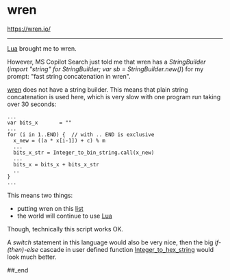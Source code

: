 # wren

https://wren.io/

---

[Lua](https://github.com/practicalcomputerscience/MicrobenchmarkGPHLlanguages/tree/main/03%20-%20source%20code/01%20-%20imperative%20languages/Lua#lua) brought me to wren.

However, MS Copilot Search just told me that wren has a _StringBuilder_ (_import "string" for StringBuilder; var sb = StringBuilder.new()_) for my prompt: "fast string concatenation in wren".

[wren](https://github.com/wren-lang/wren) does not have a string builder. This means that plain string concatenation is used here, which is very slow with one program run taking over 30 seconds:

```
...
var bits_x       = ""
...
for (i in 1..END) {  // with .. END is exclusive
  x_new = ((a * x[i-1]) + c) % m
  ...
  bits_x_str = Integer_to_bin_string.call(x_new)
  ...
  bits_x = bits_x + bits_x_str
  ..
}
...
```

This means two things:

- putting wren on this [list](https://github.com/practicalcomputerscience/MicrobenchmarkGPHLlanguages/tree/main/30%20-%20languages%20that%20didn't%20make%20it%20to%20my%20list#languages-that-didnt-make-it-to-my-list)
- the world will continue to use [Lua](https://github.com/practicalcomputerscience/MicrobenchmarkGPHLlanguages/tree/main/03%20-%20source%20code/01%20-%20imperative%20languages/Lua#lua)

Though, technically this script works OK.

A _switch_ statement in this language would also be very nice, then the big _if-(then)-else_ cascade in user defined function [Integer_to_hex_string](https://github.com/practicalcomputerscience/MicrobenchmarkGPHLlanguages/blob/main/03%20-%20source%20code/01%20-%20imperative%20languages/wren/random_streams_for_perf_stats.wren) would look much better.

##_end
